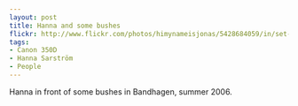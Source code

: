 ```yaml
---
layout: post
title: Hanna and some bushes 
flickr: http://www.flickr.com/photos/himynameisjonas/5428684059/in/set-72157623298803241/
tags:
- Canon 350D
- Hanna Sarström
- People
---
```

Hanna in front of some bushes in Bandhagen, summer 2006.